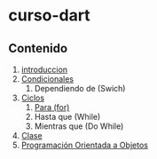# curso-dart
## Contenido

1. [introduccion](introduccion/readme.md)
2. [Condicionales](condicionales/readme.md)
    1. Dependiendo de (Swich)
3. [Ciclos](ciclos/for/readme.md)
    1. [Para (for)](ciclos/for/readme.md)
    2. Hasta que (While)
    3. Mientras que (Do While)
4. [Clase](clases/readme.md)
5. [Programación Orientada a Objetos](poo/readme.md)
